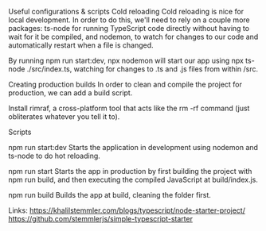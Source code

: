 Useful configurations & scripts
Cold reloading
Cold reloading is nice for local development. In order to do this, we'll need to rely on a couple more packages: ts-node for running TypeScript code directly without having to wait for it be compiled, and nodemon, to watch for changes to our code and automatically restart when a file is changed.


By running npm run start:dev, npx nodemon will start our app using npx ts-node ./src/index.ts, watching for changes to .ts and .js files from within /src.


Creating production builds
In order to clean and compile the project for production, we can add a build script.

Install rimraf, a cross-platform tool that acts like the rm -rf command (just obliterates whatever you tell it to).


Scripts

npm run start:dev
Starts the application in development using nodemon and ts-node to do hot reloading.

npm run start
Starts the app in production by first building the project with npm run build, and then executing the compiled JavaScript at build/index.js.

npm run build
Builds the app at build, cleaning the folder first.




Links:
    https://khalilstemmler.com/blogs/typescript/node-starter-project/
    https://github.com/stemmlerjs/simple-typescript-starter